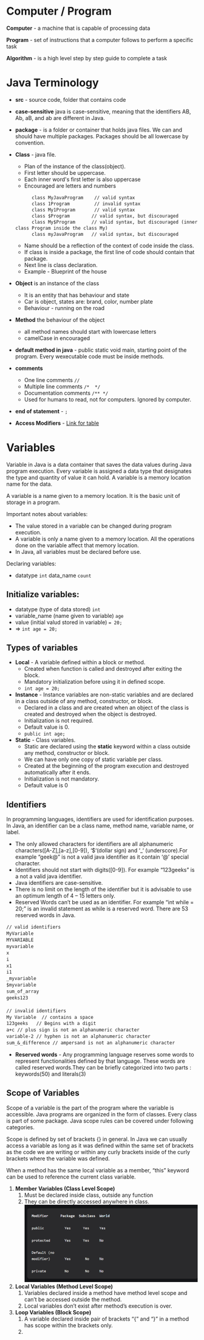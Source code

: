 # Computer / Program

**Computer** - a machine that is capable of processing data

**Program** - set of instructions that a computer follows to perform a specific task

**Algorithm** - is a high level step by step guide to complete a task

# Java Terminology

* **src** - source code, folder that contains code

* **case-sensitive** java is case-sensitive, meaning that the identifiers AB, Ab, aB, and ab are different in Java.

* **package** - is a folder or container that holds java files. We can and should have multiple packages. Packages should
be all lowercase by convention.

* **Class** - java file. 
  * Plan of the instance of the class(object).
  * First letter should be uppercase.
  * Each inner word's first letter is also uppercase
  * Encouraged are letters and numbers 
  ```text
        class MyJavaProgram    // valid syntax
        class 1Program         // invalid syntax
        class My1Program       // valid syntax
        class $Program        // valid syntax, but discouraged
        class My$Program      // valid syntax, but discouraged (inner class Program inside the class My)
        class myJavaProgram   // valid syntax, but discouraged
   ```
  * Name should be a reflection of the context of code inside the class. 
  * If class is inside a package, the first line of code should contain that package. 
  * Next line is class declaration.
  * Example - Blueprint of the house

* **Object** is an instance of the class
  * It is an entity that has behaviour and state
  * Car is object, states are: brand, color, number plate
  * Behaviour - running on the road

* **Method** the behaviour of the object 
  * all method names should start with lowercase letters
  * camelCase in encouraged

* **default method in java** - public static void main, starting point of the program. Every wexecutable code must be
inside methods.

* **comments**
  * One line comments ```//```
  * Multiple line comments ```/*  */```
  * Documentation comments ```/** */```
  * Used for humans to read, not for computers. Ignored by computer.

* **end of statement** - ```;```

* **Access Modifiers** - [Link for table](https://prnt.sc/0OQ1hREuviTf)

# Variables

Variable in Java is a data container that saves the data values during Java program execution. Every variable is
assigned a data type that designates the type and quantity of value it can hold. A variable is a memory location name
for the data.

A variable is a name given to a memory location. It is the basic unit of storage in a program.

Important notes about variables:

* The value stored in a variable can be changed during program execution.
* A variable is only a name given to a memory location. All the operations done on the variable affect that memory
  location.
* In Java, all variables must be declared before use.

Declaring variables:

* datatype ```int``` data_name ```count```

## Initialize variables:

* datatype (type of data stored) ```int```
* variable_name (name given to variable) ```age```
* value (initial valud stored in variable) ```= 20;```
* => ```int age = 20;```

## Types of variables

* **Local** - A variable defined within a block or method.
    * Created when function is called and destroyed after exiting the block.
    * Mandatory initialization before using it in defined scope.
    * ```int age = 20;```
* **Instance** - Instance variables are non-static variables and are declared in a class outside of any method,
  constructor, or block.
    * Declared in a class and are created when an object of the class is created and destroyed when the object is
      destroyed.
    * Initialization is not required.
    * Default value is 0.
    * ```public int age;```
* **Static** - Class variables.
    * Static are declared using the **static** keyword within a class outside any method, constructor or block.
    * We can have only one copy of static variable per class.
    * Created at the beginning of the program execution and destroyed automatically after it ends.
    * Initialization is not mandatory.
    * Default value is 0

## Identifiers

In programming languages, identifiers are used for identification purposes. In Java, an identifier can be a class name, method name, variable name, or label. 

* The only allowed characters for identifiers are all alphanumeric characters([A-Z],[a-z],[0-9]), ‘$‘(dollar sign) and ‘_‘ (underscore).For example “geek@” is not a valid java identifier as it contain ‘@’ special character.
* Identifiers should not start with digits([0-9]). For example “123geeks” is a not a valid java identifier.
* Java identifiers are case-sensitive.
* There is no limit on the length of the identifier but it is advisable to use an optimum length of 4 – 15 letters only.
* Reserved Words can’t be used as an identifier. For example “int while = 20;” is an invalid statement as while is a reserved word. There are 53 reserved words in Java.

```txt
// valid identifiers
MyVariable
MYVARIABLE
myvariable
x
i
x1
i1
_myvariable
$myvariable
sum_of_array
geeks123

// invalid identifiers
My Variable  // contains a space
123geeks   // Begins with a digit
a+c // plus sign is not an alphanumeric character
variable-2 // hyphen is not an alphanumeric character
sum_&_difference // ampersand is not an alphanumeric character
```

* **Reserved words** - Any programming language reserves some words to represent functionalities defined by that language. These words are called reserved words.They can be briefly categorized into two parts : keywords(50) and literals(3)


## Scope of Variables

Scope of a variable is the part of the program where the variable is accessible. Java programs are organized in the form of classes. Every class is part of some package. Java scope rules can be covered under following categories.

Scope is defined by set of brackets {} in general.
In Java we can usually access a variable as long as it was defined within the same set of brackets as the code we are writing or within any curly brackets inside of the curly brackets where the variable was defined.

When a method has the same local variable as a member, “this” keyword can be used to reference the current class variable.


1. **Member Variables (Class Level Scope)** 
   1. Must be declared inside class, outside any function
   2. They can be directly accessed anywhere in class.
![Class level scope](class-level-scope.png)
2. **Local Variables (Method Level Scope)**
   1. Variables declared inside a method have method level scope and can’t be accessed outside the method. 
   2. Local variables don’t exist after method’s execution is over. 
3. **Loop Variables (Block Scope)**
   1. A variable declared inside pair of brackets “{” and “}” in a method has scope within the brackets only.
   2. 